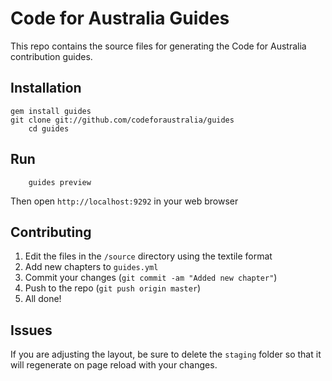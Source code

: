 Code for Australia Guides
=============

This repo contains the source files for generating the Code for Australia contribution guides.

Installation
-----------

    gem install guides
    git clone git://github.com/codeforaustralia/guides
		cd guides
		
Run
-----------

		guides preview

Then open `http://localhost:9292` in your web browser

Contributing
-----------

1. Edit the files in the `/source` directory using the textile format
2. Add new chapters to `guides.yml`
2. Commit your changes (`git commit -am "Added new chapter"`)
3. Push to the repo (`git push origin master`)
4. All done!

Issues
-----------

If you are adjusting the layout, be sure to delete the `staging` folder so that it will regenerate on page reload with your changes.